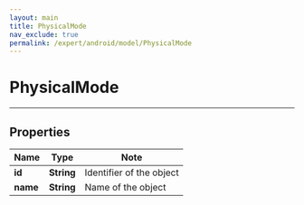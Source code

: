 ```yaml
---
layout: main
title: PhysicalMode
nav_exclude: true
permalink: /expert/android/model/PhysicalMode
---
```


# PhysicalMode

---

## Properties

Name | Type | Note
---- | ---- | ----
**id** | **String** | Identifier of the object 
**name** | **String** | Name of the object 

